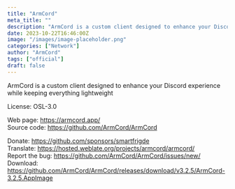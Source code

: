 ```yaml
---
title: "ArmCord"
meta_title: ""
description: "ArmCord is a custom client designed to enhance your Discord experience while keeping everything lightweight"
date: 2023-10-22T16:46:00Z
image: "/images/image-placeholder.png"
categories: ["Network"]
author: "ArmCord"
tags: ["official"]
draft: false
---
```


ArmCord is a custom client designed to enhance your Discord experience while keeping everything lightweight

License: OSL-3.0

Web page: https://armcord.app/  
Source code: https://github.com/ArmCord/ArmCord

Donate: https://github.com/sponsors/smartfrigde  
Translate: https://hosted.weblate.org/projects/armcord/armcord/  
Report the bug: https://github.com/ArmCord/ArmCord/issues/new/  
Download: https://github.com/ArmCord/ArmCord/releases/download/v3.2.5/ArmCord-3.2.5.AppImage
